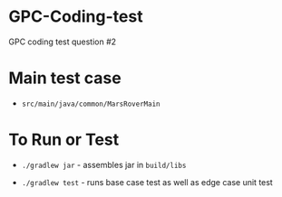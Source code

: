 # GPC-Coding-test
GPC coding test question #2

# Main test case
* `src/main/java/common/MarsRoverMain`

# To Run or Test
* `./gradlew jar` - assembles jar in `build/libs`

* `./gradlew test` - runs base case test as well as edge case unit test

